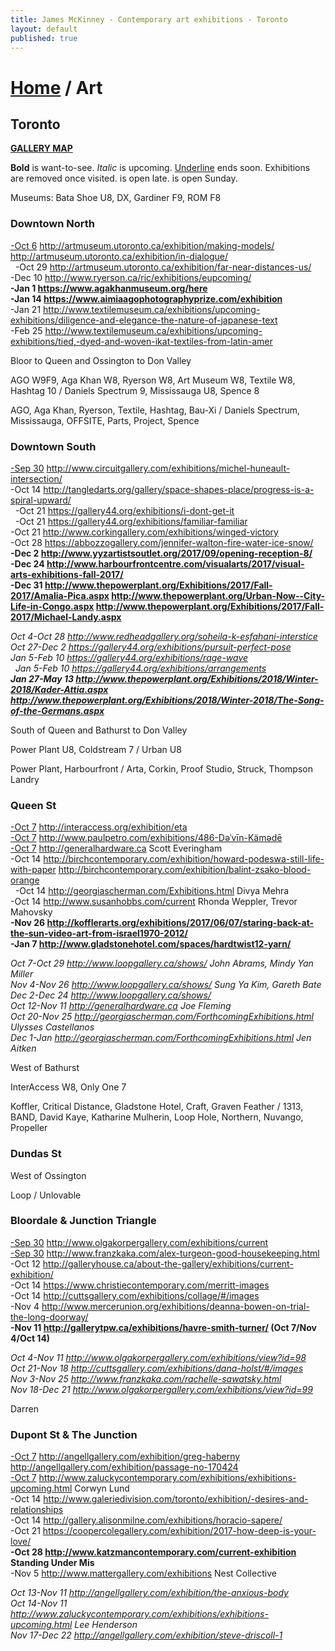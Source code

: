 ```yaml
---
title: James McKinney - Contemporary art exhibitions - Toronto
layout: default
published: true
---
```


# [Home](/) / Art

## Toronto

**[GALLERY MAP](https://www.google.com/maps/d/u/0/edit?mid=1sMiga7vQsqWdqEVQCqHsxjX2jeU)**

<span class="glyphicon glyphicon-info-sign" aria-hidden="true"></span> <strong>Bold</strong> is want-to-see. <em>Italic</em> is upcoming. <u>Underline</u> ends soon. Exhibitions are removed once visited. <span class="glyphicon glyphicon-time" aria-hidden="true"></span> is open late. <span class="glyphicon glyphicon-calendar" aria-hidden="true"></span> is open Sunday.

<span class="glyphicon glyphicon-calendar" aria-hidden="true"></span> <span class="glyphicon glyphicon-time" aria-hidden="true"></span> Museums: Bata Shoe U8, DX, Gardiner F9, ROM F8

### Downtown North

<u>-Oct 6</u> <http://artmuseum.utoronto.ca/exhibition/making-models/> <http://artmuseum.utoronto.ca/exhibition/in-dialogue/>  
  -Oct 29 <http://artmuseum.utoronto.ca/exhibition/far-near-distances-us/>  
-Dec 10 <http://www.ryerson.ca/ric/exhibitions/eupcoming/>  
**-Jan 1 <https://www.agakhanmuseum.org/here>**  
**-Jan 14 <https://www.aimiaagophotographyprize.com/exhibition>**  
-Jan 21 <http://www.textilemuseum.ca/exhibitions/upcoming-exhibitions/diligence-and-elegance-the-nature-of-japanese-text>  
-Feb 25 <http://www.textilemuseum.ca/exhibitions/upcoming-exhibitions/tied,-dyed-and-woven-ikat-textiles-from-latin-amer>  

<span class="glyphicon glyphicon-info-sign" aria-hidden="true"></span> Bloor to Queen and Ossington to Don Valley

<span class="glyphicon glyphicon-time" aria-hidden="true"></span> AGO W9F9, Aga Khan W8, Ryerson W8, Art Museum W8, Textile W8, Hashtag 10 / Daniels Spectrum 9, Mississauga U8, Spence 8

<span class="glyphicon glyphicon-calendar" aria-hidden="true"></span> AGO, Aga Khan, Ryerson, Textile, Hashtag, Bau-Xi / Daniels Spectrum, Mississauga, OFFSITE, Parts, Project, Spence

### Downtown South

<u>-Sep 30</u> <http://www.circuitgallery.com/exhibitions/michel-huneault-intersection/>  
  -Oct 14 <http://tangledarts.org/gallery/space-shapes-place/progress-is-a-spiral-upward/>  
  -Oct 21 <https://gallery44.org/exhibitions/i-dont-get-it>  
  -Oct 21 <https://gallery44.org/exhibitions/familiar-familiar>  
-Oct 21 <http://www.corkingallery.com/exhibitions/winged-victory>  
-Oct 28 <https://abbozzogallery.com/jennifer-walton-fire-water-ice-snow/>  
**-Dec 2 <http://www.yyzartistsoutlet.org/2017/09/opening-reception-8/>**  
**-Dec 24 <http://www.harbourfrontcentre.com/visualarts/2017/visual-arts-exhibitions-fall-2017/>**  
**-Dec 31 <http://www.thepowerplant.org/Exhibitions/2017/Fall-2017/Amalia-Pica.aspx> <http://www.thepowerplant.org/Urban-Now--City-Life-in-Congo.aspx> <http://www.thepowerplant.org/Exhibitions/2017/Fall-2017/Michael-Landy.aspx>**  

_Oct 4-Oct 28 <http://www.redheadgallery.org/soheila-k-esfahani-interstice>_  
_Oct 27-Dec 2 <https://gallery44.org/exhibitions/pursuit-perfect-pose>_  
_Jan 5-Feb 10 <https://gallery44.org/exhibitions/rage-wave>_  
  _Jan 5-Feb 10 <https://gallery44.org/exhibitions/arrangements>_  
_**Jan 27-May 13 <http://www.thepowerplant.org/Exhibitions/2018/Winter-2018/Kader-Attia.aspx> <http://www.thepowerplant.org/Exhibitions/2018/Winter-2018/The-Song-of-the-Germans.aspx>**_  

<span class="glyphicon glyphicon-info-sign" aria-hidden="true"></span> South of Queen and Bathurst to Don Valley

<span class="glyphicon glyphicon-time" aria-hidden="true"></span> Power Plant U8, Coldstream 7 / Urban U8

<span class="glyphicon glyphicon-calendar" aria-hidden="true"></span> Power Plant, Harbourfront / Arta, Corkin, Proof Studio, Struck, Thompson Landry

### Queen St

<u>-Oct 7</u> <http://interaccess.org/exhibition/eta>  
<u>-Oct 7</u> <http://www.paulpetro.com/exhibitions/486-Dəˈvīn-Kämədē>  
<u>-Oct 7</u> <http://generalhardware.ca> Scott Everingham  
-Oct 14 <http://birchcontemporary.com/exhibition/howard-podeswa-still-life-with-paper> <http://birchcontemporary.com/exhibition/balint-zsako-blood-orange>  
  -Oct 14 <http://georgiascherman.com/Exhibitions.html> Divya Mehra  
  -Oct 14 <http://www.susanhobbs.com/current> Rhonda Weppler, Trevor Mahovsky  
**-Nov 26 <http://kofflerarts.org/exhibitions/2017/06/07/staring-back-at-the-sun-video-art-from-israel1970-2012/>**  
**-Jan 7 <http://www.gladstonehotel.com/spaces/hardtwist12-yarn/>**  

_Oct 7-Oct 29 <http://www.loopgallery.ca/shows/> John Abrams, Mindy Yan Miller_  
_Nov 4-Nov 26 <http://www.loopgallery.ca/shows/> Sung Ya Kim, Gareth Bate_  
_Dec 2-Dec 24 <http://www.loopgallery.ca/shows/>_  
_Oct 12-Nov 11 <http://generalhardware.ca> Joe Fleming_  
_Oct 20-Nov 25 <http://georgiascherman.com/ForthcomingExhibitions.html> Ulysses Castellanos_  
_Dec 1-Jan <http://georgiascherman.com/ForthcomingExhibitions.html> Jen Aitken_  

<span class="glyphicon glyphicon-info-sign" aria-hidden="true"></span> West of Bathurst

<span class="glyphicon glyphicon-time" aria-hidden="true"></span> InterAccess W8, Only One 7

<span class="glyphicon glyphicon-calendar" aria-hidden="true"></span> Koffler, Critical Distance, Gladstone Hotel, Craft, Graven Feather / 1313, BAND, David Kaye, Katharine Mulherin, Loop Hole, Northern, Nuvango, Propeller

### Dundas St

<span class="glyphicon glyphicon-info-sign" aria-hidden="true"></span> West of Ossington

<span class="glyphicon glyphicon-calendar" aria-hidden="true"></span> Loop / Unlovable

### Bloordale & Junction Triangle

<u>-Sep 30</u> <http://www.olgakorpergallery.com/exhibitions/current>  
<u>-Sep 30</u> <http://www.franzkaka.com/alex-turgeon-good-housekeeping.html>  
-Oct 12 <http://galleryhouse.ca/about-the-gallery/exhibitions/current-exhibition/>  
-Oct 14 <https://www.christiecontemporary.com/merritt-images>  
-Oct 14 <http://cuttsgallery.com/exhibitions/collage/#/images>  
-Nov 4 <http://www.mercerunion.org/exhibitions/deanna-bowen-on-trial-the-long-doorway/>  
**-Nov 11 <http://gallerytpw.ca/exhibitions/havre-smith-turner/> (Oct 7/Nov 4/Oct 14)**  

_Oct 4-Nov 11 <http://www.olgakorpergallery.com/exhibitions/view?id=98>_  
_Oct 21-Nov 18 <http://cuttsgallery.com/exhibitions/dana-holst/#/images>_  
_Nov 3-Nov 25 <http://www.franzkaka.com/rachelle-sawatsky.html>_  
_Nov 18-Dec 21 <http://www.olgakorpergallery.com/exhibitions/view?id=99>_  

<span class="glyphicon glyphicon-calendar" aria-hidden="true"></span> Darren

### Dupont St & The Junction

<u>-Oct 7</u> <http://angellgallery.com/exhibition/greg-haberny> <http://angellgallery.com/exhibition/passage-no-170424>  
<u>-Oct 7</u> <http://www.zaluckycontemporary.com/exhibitions/exhibitions-upcoming.html> Corwyn Lund  
-Oct 14 <http://www.galeriedivision.com/toronto/exhibition/-desires-and-relationships>  
-Oct 14 <http://gallery.alisonmilne.com/exhibitions/horacio-sapere/>  
-Oct 21 <https://coopercolegallery.com/exhibition/2017-how-deep-is-your-love/>  
**-Oct 28 <http://www.katzmancontemporary.com/current-exhibition> Standing Under Mis**  
-Nov 5 <http://www.mattergallery.com/exhibitions> Nest Collective  

_Oct 13-Nov 11 <http://angellgallery.com/exhibition/the-anxious-body>_  
_Oct 14-Nov 11 <http://www.zaluckycontemporary.com/exhibitions/exhibitions-upcoming.html> Lee Henderson_  
_Nov 17-Dec 22 <http://angellgallery.com/exhibition/steve-driscoll-1>_  
